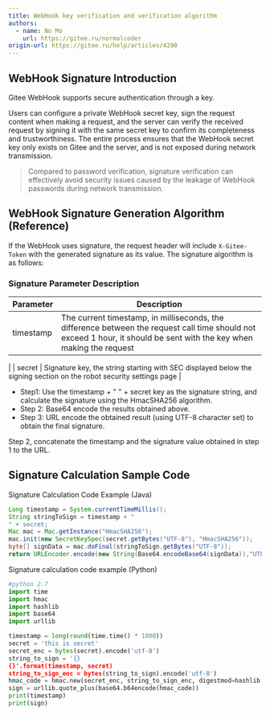 ```yaml
---
title: WebHook key verification and verification algorithm
authors:
  - name: No Mo
    url: https://gitee.ru/normalcoder
origin-url: https://gitee.ru/help/articles/4290
---
```


## WebHook Signature Introduction

Gitee WebHook supports secure authentication through a key.

Users can configure a private WebHook secret key, sign the request content when making a request, and the server can verify the received request by signing it with the same secret key to confirm its completeness and trustworthiness. The entire process ensures that the WebHook secret key only exists on Gitee and the server, and is not exposed during network transmission.

> Compared to password verification, signature verification can effectively avoid security issues caused by the leakage of WebHook passwords during network transmission.

## WebHook Signature Generation Algorithm (Reference)

If the WebHook uses signature, the request header will include `X-Gitee-Token` with the generated signature as its value. The signature algorithm is as follows:

### Signature Parameter Description

| Parameter | Description |
| --------- | --------------------------------------------------------------- |
| timestamp | The current timestamp, in milliseconds, the difference between the request call time should not exceed 1 hour, it should be sent with the key when making the request
 |
| secret    | Signature key, the string starting with SEC displayed below the signing section on the robot security settings page |

- Step1: Use the timestamp + "
" + secret key as the signature string, and calculate the signature using the HmacSHA256 algorithm.
- Step 2: Base64 encode the results obtained above.
- Step 3: URL encode the obtained result (using UTF-8 character set) to obtain the final signature.

Step 2, concatenate the timestamp and the signature value obtained in step 1 to the URL.

## Signature Calculation Sample Code

Signature Calculation Code Example (Java)

```java
Long timestamp = System.currentTimeMillis();
String stringToSign = timestamp + "
" + secret;
Mac mac = Mac.getInstance("HmacSHA256");
mac.init(new SecretKeySpec(secret.getBytes("UTF-8"), "HmacSHA256"));
byte[] signData = mac.doFinal(stringToSign.getBytes("UTF-8"));
return URLEncoder.encode(new String(Base64.encodeBase64(signData)),"UTF-8");
```

Signature calculation code example (Python)

```python
#python 2.7
import time
import hmac
import hashlib
import base64
import urllib

timestamp = long(round(time.time() * 1000))
secret = 'this is secret'
secret_enc = bytes(secret).encode('utf-8')
string_to_sign = '{}
{}'.format(timestamp, secret)
string_to_sign_enc = bytes(string_to_sign).encode('utf-8')
hmac_code = hmac.new(secret_enc, string_to_sign_enc, digestmod=hashlib.sha256).digest()
sign = urllib.quote_plus(base64.b64encode(hmac_code))
print(timestamp)
print(sign)
```